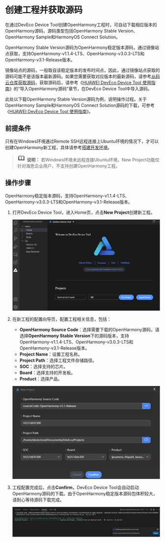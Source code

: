 # 创建工程并获取源码


在通过DevEco Device Tool创建OpenHarmony工程时，可自动下载相应版本的OpenHarmony源码，源码类型包括OpenHarmony Stable Version、OpenHarmony Sample和HarmonyOS Connect Solution。


OpenHarmony Stable Version源码为OpenHarmony稳定版本源码，通过镜像站点获取，支持OpenHarmony-v1.1.4-LTS、OpenHarmony-v3.0.3-LTS和OpenHarmony-v3.1-Release版本。


镜像站点的源码，一般取自该稳定版本的发布时间点，因此，通过镜像站点获取的源码可能不是该版本最新源码。如果您需要获取对应版本的最新源码，请参考[从码云仓库获取源码](../get-code/sourcecode-acquire.md)，获取源码后，请参考《[HUAWEI DevEco Device Tool 使用指南](https://device.harmonyos.com/cn/docs/documentation/guide/service_introduction-0000001050166905)》的“导入OpenHarmony源码”章节，在DevEco Device Tool中导入源码。


此处以下载OpenHarmony Stable Version源码为例，说明操作过程。关于OpenHarmony Sample和HarmonyOS Connect Solution源码的下载，可参考《[HUAWEI DevEco Device Tool 使用指南](https://device.harmonyos.com/cn/docs/documentation/guide/service_introduction-0000001050166905)》。


## 前提条件

只有在Windows环境通过Remote SSH远程连接上Ubuntu环境的情况下，才可以创建OpenHarmony新工程，具体请参考[搭建开发环境](quickstart-ide-env-win.md)。

> ![icon-note.gif](public_sys-resources/icon-note.gif) **说明：**
> 若Windows环境未远程连接Ubuntu环境，New Project功能仅针对海思企业用户，不支持创建OpenHarmony工程。


## 操作步骤

OpenHarmony稳定版本源码，支持OpenHarmony-v1.1.4-LTS、OpenHarmony-v3.0.3-LTS和OpenHarmony-v3.1-Release版本。

1. 打开DevEco Device Tool，进入Home页，点击**New Project**创建新工程。

   ![zh-cn_image_0000001272258726](figures/zh-cn_image_0000001272258726.png)

2. 在新工程的配置向导页，配置工程相关信息，包括：
   - **OpenHarmony Source Code**：选择需要下载的OpenHarmony源码，请选择**OpenHarmony Stable Version**下的源码版本，支持OpenHarmony-v1.1.4-LTS、OpenHarmony-v3.0.3-LTS和OpenHarmony-v3.1-Release版本。
   - **Project Name**：设置工程名称。
   - **Project Path**：选择工程文件存储路径。
   - **SOC**：选择支持的芯片。
   - **Board**：选择支持的开发板。
   - **Product**：选择产品。

   ![zh-cn_image_0000001338187673](figures/zh-cn_image_0000001338187673.png)

3. 工程配置完成后，点击**Confirm**，DevEco Device Tool会自动启动OpenHarmony源码的下载。由于OpenHarmony稳定版本源码包体积较大，请耐心等待源码下载完成。

   ![zh-cn_image_0000001338536201](figures/zh-cn_image_0000001338536201.png)
